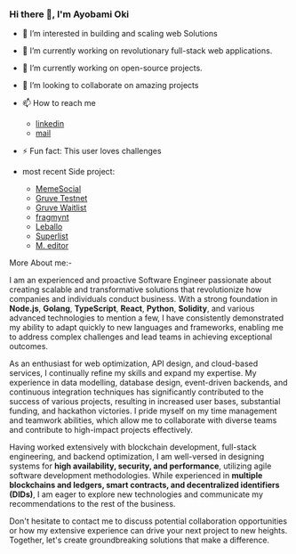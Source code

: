 ### Hi there 👋, I'm Ayobami Oki

- 👀 I’m interested in building and scaling web Solutions
- 🔭 I’m currently working on revolutionary full-stack web applications.
- 🌱 I’m currently working on open-source projects.
- 👯 I’m looking to collaborate on amazing projects
- 📫 How to reach me
  - [linkedin](https://www.linkedin.com/in/xlassix/)
  - [mail](mailto:oayobami15@gmail.com)
- ⚡ Fun fact: This user loves challenges


- most recent Side project:
  - [MemeSocial](https://memesocial.lol)
  - [Gruve Testnet](https://test.gruve.events)
  - [Gruve Waitlist](https://gruve.events)
  - [fragmynt](https://fragmynt.vercel.app/)
  - [Leballo](https://xlassix.github.io/Leballo/) 
  - [Superlist](https://xlassix.github.io/UI-UX-design-implementations/)
  - [M. editor](https://xlassix.github.io/UI-UX-design-implementations/M.%20editor/)

More About me:-

I am an experienced and proactive Software Engineer passionate about creating scalable and transformative solutions that revolutionize how companies and individuals conduct business. With a strong foundation in **Node.js**, **Golang**, **TypeScript**, **React**, **Python**, **Solidity**, and various advanced technologies to mention a few, I have consistently demonstrated my ability to adapt quickly to new languages and frameworks, enabling me to address complex challenges and lead teams in achieving exceptional outcomes.

As an enthusiast for web optimization, API design, and cloud-based services, I continually refine my skills and expand my expertise. My experience in data modelling, database design, event-driven backends, and continuous integration techniques has significantly contributed to the success of various projects, resulting in increased user bases, substantial funding, and hackathon victories. I pride myself on my time management and teamwork abilities, which allow me to collaborate with diverse teams and contribute to high-impact projects effectively.

Having worked extensively with blockchain development, full-stack engineering, and backend optimization, I am well-versed in designing systems for **high availability, security, and performance**, utilizing agile software development methodologies. While experienced in **multiple blockchains and ledgers, smart contracts, and decentralized identifiers (DIDs)**, I am eager to explore new technologies and communicate my recommendations to the rest of the business.

Don't hesitate to contact me to discuss potential collaboration opportunities or how my extensive experience can drive your next project to new heights. Together, let's create groundbreaking solutions that make a difference.
